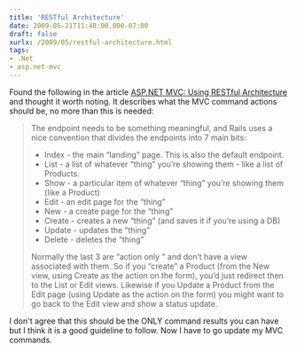 ```yaml
---
title: 'RESTful Architecture'
date: 2009-05-21T11:48:00.000-07:00
draft: false
xurlx: /2009/05/restful-architecture.html
tags: 
- .Net
- asp.net-mvc
---
```


Found the following in the article [ASP.NET MVC: Using RESTful Architecture](http://blog.wekeroad.com/2007/12/06/aspnet-mvc-using-restful-architecture/) and thought it worth noting. It describes what the MVC command actions should be, no more than this is needed:  

> The endpoint needs to be something meaningful, and Rails uses a nice convention that divides the endpoints into 7 main bits:  
>   
> *   Index - the main “landing” page. This is also the default endpoint.
> *   List - a list of whatever “thing” you’re showing them - like a list of Products.
> *   Show - a particular item of whatever “thing” you’re showing them (like a Product)
> *   Edit - an edit page for the “thing”
> *   New - a create page for the “thing”
> *   Create - creates a new “thing” (and saves it if you’re using a DB)
> *   Update - updates the “thing”
> *   Delete - deletes the “thing”
>   
> Normally the last 3 are “action only ” and don’t have a view associated with them. So if you “create” a Product (from the New view, using Create as the action on the form), you’d just redirect then to the List or Edit views. Likewise if you Update a Product from the Edit page (using Update as the action on the form) you might want to go back to the Edit view and show a status update.
  
I don't agree that this should be the ONLY command results you can have but I think it is a good guideline to follow. Now I have to go update my MVC commands.